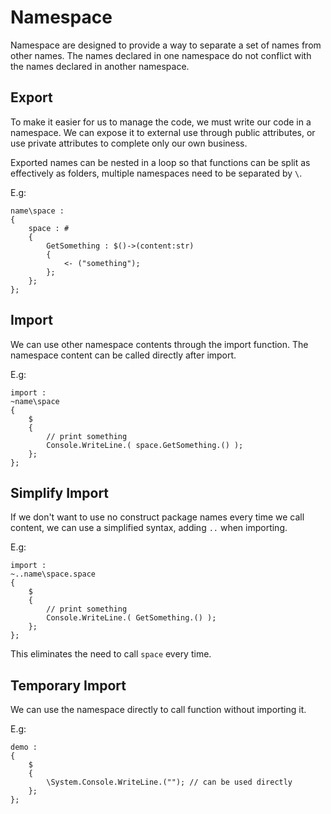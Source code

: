 # Namespace
Namespace are designed to provide a way to separate a set of names from other names. The names declared in one namespace do not conflict with the names declared in another namespace.

## Export
To make it easier for us to manage the code, we must write our code in a namespace. We can expose it to external use through public attributes, or use private attributes to complete only our own business.

Exported names can be nested in a loop so that functions can be split as effectively as folders, multiple namespaces need to be separated by `\`.

E.g:
```
name\space :
{
    space : #
    {
        GetSomething : $()->(content:str)
        {
            <- ("something");
        };
    };
};
```
## Import
We can use other namespace contents through the import function. The namespace content can be called directly after import.

E.g:
```
import :
~name\space
{
    $
    {
        // print something
        Console.WriteLine.( space.GetSomething.() );
    };
};
```
## Simplify Import
If we don't want to use no construct package names every time we call content, we can use a simplified syntax, adding `..` when importing.

E.g:
```
import :
~..name\space.space
{
    $
    {
        // print something
        Console.WriteLine.( GetSomething.() );
    };
};
```
This eliminates the need to call `space` every time.
## Temporary Import
We can use the namespace directly to call function without importing it.

E.g:
```
demo :
{
    $
    {
        \System.Console.WriteLine.(""); // can be used directly
    };
};
```